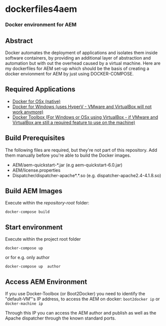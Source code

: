 # dockerfiles4aem
### Docker environment for AEM

## Abstract
Docker automates the deployment of applications and isolates them inside software containers, by providing an additional layer of abstraction and automation but with out the overhead caused by a virtual machine. 
Here are my dockerfiles for AEM set-up which should be the basis of creating a docker envionment for AEM by just using DOCKER-COMPOSE.


## Required Applications
* [Docker for OSx (native)](https://docs.docker.com/engine/installation/mac/)
* [Docker for Windows (uses HyperV - VMware and VirtualBox will not work anymore)](https://docs.docker.com/engine/installation/windows/)
* [Docker Toolbox (For Windows or OSx using VirtualBox - if VMware and VirtualBox are still a required feature to use on the machine)](https://www.docker.com/products/docker-toolbox)

## Build Prerequisites
The following files are required, but they're not part of this repository. Add them manually before you're able to build the Docker images.
- AEM/aem-quickstart-*.jar (e.g aem-quickstart-6.0.jar)
- AEM/license.properties
- Dispatcher/dispatcher-apache*.*.so (e.g. dispatcher-apache2.4-4.1.8.so)

## Build AEM Images
Execute within the _repository-root_ folder:
```
docker-compose build
```
## Start environment
Execute within the project root folder
```
docker-compose up 
```
or for e.g. only author
```
docker-compose up  author
```
## Access AEM Environment
If you use Docker-Toolbox (or Boot2Docker) you need to identify the "default-VM"'s IP address, to access the AEM on docker:
```boot2docker ip```
or 
```docker-machine ip```

Through this IP you can access the AEM author and publish as well as the Apache dispatcher through the known standard ports.
